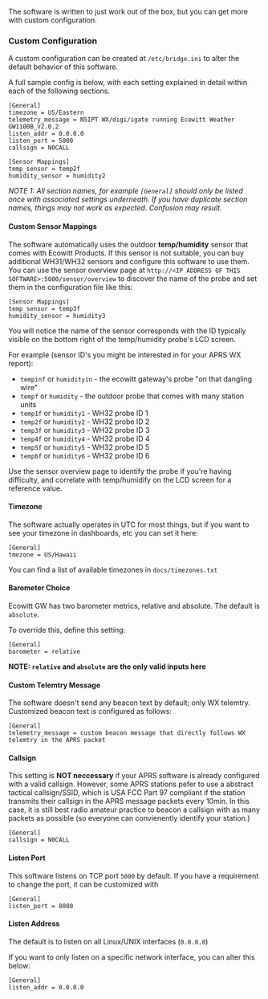 The software is written to just work out of the box, but you can get more with custom configuration.

### Custom Configuration

A custom configuration can be created at `/etc/bridge.ini` to alter the default behavior of this software.

A full sample config is below, with each setting explained in detail within each of the following sections.

```
[General]
timezone = US/Eastern
telemetry_message = N5IPT WX/digi/igate running Ecowitt Weather GW1100B_V2.0.2
listen_addr = 0.0.0.0
listen_port = 5000
callsign = N0CALL

[Sensor Mappings]
temp_sensor = temp2f
humidity_sensor = humidity2
```

*NOTE 1: All section names, for example `[General]` should only be listed once with associated settings underneath. If you have duplicate section names, things may not work as expected. Confusion may result.*

#### Custom Sensor Mappings

The software automatically uses the outdoor **temp/humidity** sensor that comes with Ecowitt Products. If this sensor is not suitable, you can buy additional WH31/WH32 sensors and configure this software to use them. You can use the sensor overview page at `http://<IP ADDRESS OF THIS SOFTWARE>:5000/sensor/overview` to discover the name of the probe and set them in the configuration file like this:

```
[Sensor Mappings]
temp_sensor = temp3f
humidity_sensor = humidity3
```

You will notice the name of the sensor corresponds with the ID typically visible on the bottom right of the temp/humidity probe's LCD screen.

For example (sensor ID's you might be interested in for your APRS WX report):

* `tempinf` or `humidityin` - the ecowitt gateway's probe "on that dangling wire"
* `tempf` or `humidity` - the outdoor probe that comes with many station units
* `temp1f` or `humidity1` - WH32 probe ID 1
* `temp2f` or `humidity2` - WH32 probe ID 2
* `temp3f` or `humidity3` - WH32 probe ID 3
* `temp4f` or `humidity4` - WH32 probe ID 4
* `temp5f` or `humidity5` - WH32 probe ID 5
* `temp6f` or `humidity6` - WH32 probe ID 6

Use the sensor overview page to identify the probe if you're having difficulty, and correlate with temp/humidify on the LCD screen for a reference value.

#### Timezone

The software actually operates in UTC for most things, but if you want to see your timezone in dashboards, etc you can set it here:

```
[General]
tmezone = US/Hawaii
```

You can find a list of available timezones in `docs/timezones.txt`

#### Barometer Choice

Ecowitt GW has two barometer metrics, relative and absolute. The default is `absolute`.

To override this, define this setting:
```
[General]
barometer = relative
```

**NOTE: `relative` and `absolute` are the only valid inputs here**

#### Custom Telemtry Message

The software doesn't send any beacon text by default; only WX telemtry. Customized beacon text is configured as follows:

```
[General]
telemetry_message = custom beacon message that directly follows WX telemtry in the APRS packet
```

#### Callsign

This setting is **NOT neccessary** if your APRS software is already configured with a valid callsign. However, some APRS stations pefer to use a abstract tactical callsign/SSID, which is USA FCC Part 97 compliant if the station transmits their callsign in the APRS message packets every 10min. In this case, it is still best radio amateur practice to beacon a callsign with as many packets as possible (so everyone can convienently identify your station.)

```
[General]
callsign = N0CALL
```

#### Listen Port

This software listens on TCP port `5000` by default. If you have a requirement to change the port, it can be customized with

```
[General]
listen_port = 8080
```

#### Listen Address

The default is to listen on all Linux/UNIX interfaces (`0.0.0.0`)

If you want to only listen on a specific network interface, you can alter this below:
```
[General]
listen_addr = 0.0.0.0
```
